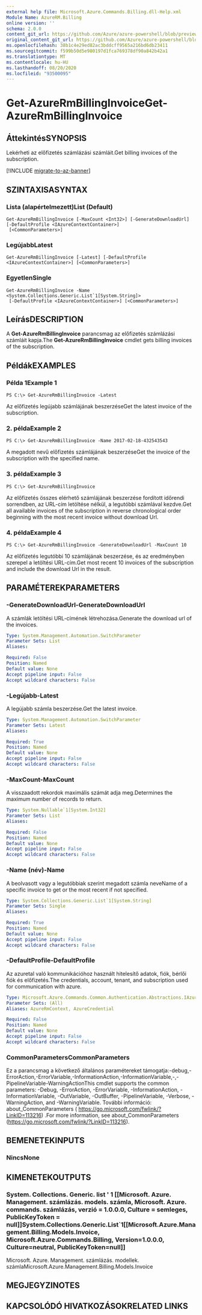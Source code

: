 ```yaml
---
external help file: Microsoft.Azure.Commands.Billing.dll-Help.xml
Module Name: AzureRM.Billing
online version: ''
schema: 2.0.0
content_git_url: https://github.com/Azure/azure-powershell/blob/preview/src/ResourceManager/Billing/Commands.Billing/help/Get-AzureRmBillingInvoice.md
original_content_git_url: https://github.com/Azure/azure-powershell/blob/preview/src/ResourceManager/Billing/Commands.Billing/help/Get-AzureRmBillingInvoice.md
ms.openlocfilehash: 38b1c4e29ed82ac3bddcff9565a216bd6db23411
ms.sourcegitcommit: f599b50d5e980197d1fca769378df90a842b42a1
ms.translationtype: MT
ms.contentlocale: hu-HU
ms.lasthandoff: 08/20/2020
ms.locfileid: "93500095"
---
```

# <span data-ttu-id="2ba01-101">Get-AzureRmBillingInvoice</span><span class="sxs-lookup"><span data-stu-id="2ba01-101">Get-AzureRmBillingInvoice</span></span>

## <span data-ttu-id="2ba01-102">Áttekintés</span><span class="sxs-lookup"><span data-stu-id="2ba01-102">SYNOPSIS</span></span>
<span data-ttu-id="2ba01-103">Lekérheti az előfizetés számlázási számláit.</span><span class="sxs-lookup"><span data-stu-id="2ba01-103">Get billing invoices of the subscription.</span></span>

[!INCLUDE [migrate-to-az-banner](../../includes/migrate-to-az-banner.md)]

## <span data-ttu-id="2ba01-104">SZINTAXISA</span><span class="sxs-lookup"><span data-stu-id="2ba01-104">SYNTAX</span></span>

### <span data-ttu-id="2ba01-105">Lista (alapértelmezett)</span><span class="sxs-lookup"><span data-stu-id="2ba01-105">List (Default)</span></span>
```
Get-AzureRmBillingInvoice [-MaxCount <Int32>] [-GenerateDownloadUrl] [-DefaultProfile <IAzureContextContainer>]
 [<CommonParameters>]
```

### <span data-ttu-id="2ba01-106">Legújabb</span><span class="sxs-lookup"><span data-stu-id="2ba01-106">Latest</span></span>
```
Get-AzureRmBillingInvoice [-Latest] [-DefaultProfile <IAzureContextContainer>] [<CommonParameters>]
```

### <span data-ttu-id="2ba01-107">Egyetlen</span><span class="sxs-lookup"><span data-stu-id="2ba01-107">Single</span></span>
```
Get-AzureRmBillingInvoice -Name <System.Collections.Generic.List`1[System.String]>
 [-DefaultProfile <IAzureContextContainer>] [<CommonParameters>]
```

## <span data-ttu-id="2ba01-108">Leírás</span><span class="sxs-lookup"><span data-stu-id="2ba01-108">DESCRIPTION</span></span>
<span data-ttu-id="2ba01-109">A **Get-AzureRmBillingInvoice** parancsmag az előfizetés számlázási számláit kapja.</span><span class="sxs-lookup"><span data-stu-id="2ba01-109">The **Get-AzureRmBillingInvoice** cmdlet gets billing invoices of the subscription.</span></span> 

## <span data-ttu-id="2ba01-110">Példák</span><span class="sxs-lookup"><span data-stu-id="2ba01-110">EXAMPLES</span></span>

### <span data-ttu-id="2ba01-111">Példa 1</span><span class="sxs-lookup"><span data-stu-id="2ba01-111">Example 1</span></span>
```
PS C:\> Get-AzureRmBillingInvoice -Latest
```

<span data-ttu-id="2ba01-112">Az előfizetés legújabb számlájának beszerzése</span><span class="sxs-lookup"><span data-stu-id="2ba01-112">Get the latest invoice of the subscription.</span></span>

### <span data-ttu-id="2ba01-113">2. példa</span><span class="sxs-lookup"><span data-stu-id="2ba01-113">Example 2</span></span>
```
PS C:\> Get-AzureRmBillingInvoice -Name 2017-02-18-432543543
```

<span data-ttu-id="2ba01-114">A megadott nevű előfizetés számlájának beszerzése</span><span class="sxs-lookup"><span data-stu-id="2ba01-114">Get the invoice of the subscription with the specified name.</span></span>

### <span data-ttu-id="2ba01-115">3. példa</span><span class="sxs-lookup"><span data-stu-id="2ba01-115">Example 3</span></span>
```
PS C:\> Get-AzureRmBillingInvoice
```

<span data-ttu-id="2ba01-116">Az előfizetés összes elérhető számlájának beszerzése fordított időrendi sorrendben, az URL-cím letöltése nélkül, a legutóbbi számlával kezdve.</span><span class="sxs-lookup"><span data-stu-id="2ba01-116">Get all available invoices of the subscription in reverse chronological order beginning with the most recent invoice without download Url.</span></span> 

### <span data-ttu-id="2ba01-117">4. példa</span><span class="sxs-lookup"><span data-stu-id="2ba01-117">Example 4</span></span>
```
PS C:\> Get-AzureRmBillingInvoice -GenerateDownloadUrl -MaxCount 10
```

<span data-ttu-id="2ba01-118">Az előfizetés legutóbbi 10 számlájának beszerzése, és az eredményben szerepel a letöltési URL-cím.</span><span class="sxs-lookup"><span data-stu-id="2ba01-118">Get most recent 10 invoices of the subscription and include the download Url in the result.</span></span>

## <span data-ttu-id="2ba01-119">PARAMÉTEREK</span><span class="sxs-lookup"><span data-stu-id="2ba01-119">PARAMETERS</span></span>

### <span data-ttu-id="2ba01-120">-GenerateDownloadUrl</span><span class="sxs-lookup"><span data-stu-id="2ba01-120">-GenerateDownloadUrl</span></span>
<span data-ttu-id="2ba01-121">A számlák letöltési URL-címének létrehozása.</span><span class="sxs-lookup"><span data-stu-id="2ba01-121">Generate the download url of the invoices.</span></span>

```yaml
Type: System.Management.Automation.SwitchParameter
Parameter Sets: List
Aliases: 

Required: False
Position: Named
Default value: None
Accept pipeline input: False
Accept wildcard characters: False
```

### <span data-ttu-id="2ba01-122">-Legújabb</span><span class="sxs-lookup"><span data-stu-id="2ba01-122">-Latest</span></span>
<span data-ttu-id="2ba01-123">A legújabb számla beszerzése.</span><span class="sxs-lookup"><span data-stu-id="2ba01-123">Get the latest invoice.</span></span>

```yaml
Type: System.Management.Automation.SwitchParameter
Parameter Sets: Latest
Aliases: 

Required: True
Position: Named
Default value: None
Accept pipeline input: False
Accept wildcard characters: False
```

### <span data-ttu-id="2ba01-124">-MaxCount</span><span class="sxs-lookup"><span data-stu-id="2ba01-124">-MaxCount</span></span>
<span data-ttu-id="2ba01-125">A visszaadott rekordok maximális számát adja meg.</span><span class="sxs-lookup"><span data-stu-id="2ba01-125">Determines the maximum number of records to return.</span></span>

```yaml
Type: System.Nullable`1[System.Int32]
Parameter Sets: List
Aliases: 

Required: False
Position: Named
Default value: None
Accept pipeline input: False
Accept wildcard characters: False
```

### <span data-ttu-id="2ba01-126">-Name (név)</span><span class="sxs-lookup"><span data-stu-id="2ba01-126">-Name</span></span>
<span data-ttu-id="2ba01-127">A beolvasott vagy a legutóbbiak szerint megadott számla neve</span><span class="sxs-lookup"><span data-stu-id="2ba01-127">Name of a specific invoice to get or the most recent if not specified.</span></span>

```yaml
Type: System.Collections.Generic.List`1[System.String]
Parameter Sets: Single
Aliases: 

Required: True
Position: Named
Default value: None
Accept pipeline input: False
Accept wildcard characters: False
```

### <span data-ttu-id="2ba01-128">-DefaultProfile</span><span class="sxs-lookup"><span data-stu-id="2ba01-128">-DefaultProfile</span></span>
<span data-ttu-id="2ba01-129">Az azuretal való kommunikációhoz használt hitelesítő adatok, fiók, bérlői fiók és előfizetés.</span><span class="sxs-lookup"><span data-stu-id="2ba01-129">The credentials, account, tenant, and subscription used for communication with azure.</span></span>

```yaml
Type: Microsoft.Azure.Commands.Common.Authentication.Abstractions.IAzureContextContainer
Parameter Sets: (All)
Aliases: AzureRmContext, AzureCredential

Required: False
Position: Named
Default value: None
Accept pipeline input: False
Accept wildcard characters: False
```

### <span data-ttu-id="2ba01-130">CommonParameters</span><span class="sxs-lookup"><span data-stu-id="2ba01-130">CommonParameters</span></span>
<span data-ttu-id="2ba01-131">Ez a parancsmag a következő általános paramétereket támogatja:-debug,-ErrorAction,-ErrorVariable,-InformationAction,-InformationVariable,-,-PipelineVariable-WarningAction</span><span class="sxs-lookup"><span data-stu-id="2ba01-131">This cmdlet supports the common parameters: -Debug, -ErrorAction, -ErrorVariable, -InformationAction, -InformationVariable, -OutVariable, -OutBuffer, -PipelineVariable, -Verbose, -WarningAction, and -WarningVariable.</span></span> <span data-ttu-id="2ba01-132">További információ: about_CommonParameters ( https://go.microsoft.com/fwlink/?LinkID=113216) .</span><span class="sxs-lookup"><span data-stu-id="2ba01-132">For more information, see about_CommonParameters (https://go.microsoft.com/fwlink/?LinkID=113216).</span></span>

## <span data-ttu-id="2ba01-133">BEMENETEK</span><span class="sxs-lookup"><span data-stu-id="2ba01-133">INPUTS</span></span>

### <span data-ttu-id="2ba01-134">Nincs</span><span class="sxs-lookup"><span data-stu-id="2ba01-134">None</span></span>

## <span data-ttu-id="2ba01-135">KIMENETEK</span><span class="sxs-lookup"><span data-stu-id="2ba01-135">OUTPUTS</span></span>

### <span data-ttu-id="2ba01-136">System. Collections. Generic. list ' 1 [[Microsoft. Azure. Management. számlázás. models. számla, Microsoft. Azure. commands. számlázás, verzió = 1.0.0.0, Culture = semleges, PublicKeyToken = null]]</span><span class="sxs-lookup"><span data-stu-id="2ba01-136">System.Collections.Generic.List\`1[[Microsoft.Azure.Management.Billing.Models.Invoice, Microsoft.Azure.Commands.Billing, Version=1.0.0.0, Culture=neutral, PublicKeyToken=null]]</span></span>
<span data-ttu-id="2ba01-137">Microsoft. Azure. Management. számlázás. modellek. számla</span><span class="sxs-lookup"><span data-stu-id="2ba01-137">Microsoft.Azure.Management.Billing.Models.Invoice</span></span>

## <span data-ttu-id="2ba01-138">MEGJEGYZI</span><span class="sxs-lookup"><span data-stu-id="2ba01-138">NOTES</span></span>

## <span data-ttu-id="2ba01-139">KAPCSOLÓDÓ HIVATKOZÁSOK</span><span class="sxs-lookup"><span data-stu-id="2ba01-139">RELATED LINKS</span></span>

